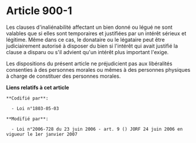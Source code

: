 # Article 900-1

Les clauses d'inaliénabilité affectant un bien donné ou légué ne sont valables que si elles sont temporaires et justifiées
par un intérêt sérieux et légitime. Même dans ce cas, le donataire ou le légataire peut être judiciairement autorisé à
disposer du bien si l'intérêt qui avait justifié la clause a disparu ou s'il advient qu'un intérêt plus important l'exige.

Les dispositions du présent article ne préjudicient pas aux libéralités consenties à des personnes morales ou mêmes à des
personnes physiques à charge de constituer des personnes morales.

**Liens relatifs à cet article**

	**Codifié par**:

	  - Loi n°1803-05-03

	**Modifié par**:

	  - Loi n°2006-728 du 23 juin 2006 - art. 9 () JORF 24 juin 2006 en vigueur le 1er janvier 2007
